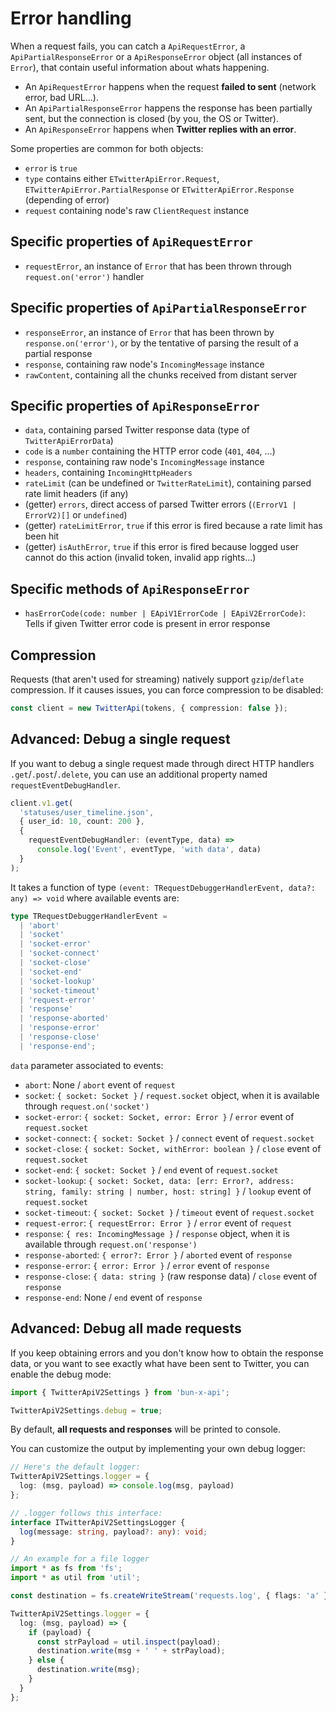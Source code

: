 # Error handling

When a request fails, you can catch a `ApiRequestError`, a `ApiPartialResponseError` or a `ApiResponseError` object (all instances of `Error`), that contain useful information about whats happening.

- An `ApiRequestError` happens when the request **failed to sent** (network error, bad URL...).
- An `ApiPartialResponseError` happens the response has been partially sent, but the connection is closed (by you, the OS or Twitter).
- An `ApiResponseError` happens when **Twitter replies with an error**.

Some properties are common for both objects:

- `error` is `true`
- `type` contains either `ETwitterApiError.Request`, `ETwitterApiError.PartialResponse` or `ETwitterApiError.Response` (depending of error)
- `request` containing node's raw `ClientRequest` instance

## Specific properties of `ApiRequestError`

- `requestError`, an instance of `Error` that has been thrown through `request.on('error')` handler

## Specific properties of `ApiPartialResponseError`

- `responseError`, an instance of `Error` that has been thrown by `response.on('error')`, or by the tentative of parsing the result of a partial response
- `response`, containing raw node's `IncomingMessage` instance
- `rawContent`, containing all the chunks received from distant server

## Specific properties of `ApiResponseError`

- `data`, containing parsed Twitter response data (type of `TwitterApiErrorData`)
- `code` is a `number` containing the HTTP error code (`401`, `404`, ...)
- `response`, containing raw node's `IncomingMessage` instance
- `headers`, containing `IncomingHttpHeaders`
- `rateLimit` (can be undefined or `TwitterRateLimit`), containing parsed rate limit headers (if any)
- (getter) `errors`, direct access of parsed Twitter errors (`(ErrorV1 | ErrorV2)[]` or `undefined`)
- (getter) `rateLimitError`, `true` if this error is fired because a rate limit has been hit
- (getter) `isAuthError`, `true` if this error is fired because logged user cannot do this action (invalid token, invalid app rights...)

## Specific methods of `ApiResponseError`

- `hasErrorCode(code: number | EApiV1ErrorCode | EApiV2ErrorCode)`: Tells if given Twitter error code is present in error response

## Compression

Requests (that aren't used for streaming) natively support `gzip`/`deflate` compression.
If it causes issues, you can force compression to be disabled:

```ts
const client = new TwitterApi(tokens, { compression: false });
```

## Advanced: Debug a single request

If you want to debug a single request made through direct HTTP handlers `.get`/`.post`/`.delete`,
you can use an additional property named `requestEventDebugHandler`.

```ts
client.v1.get(
  'statuses/user_timeline.json',
  { user_id: 10, count: 200 },
  {
    requestEventDebugHandler: (eventType, data) =>
      console.log('Event', eventType, 'with data', data)
  }
);
```

It takes a function of type `(event: TRequestDebuggerHandlerEvent, data?: any) => void` where available events are:

```ts
type TRequestDebuggerHandlerEvent =
  | 'abort'
  | 'socket'
  | 'socket-error'
  | 'socket-connect'
  | 'socket-close'
  | 'socket-end'
  | 'socket-lookup'
  | 'socket-timeout'
  | 'request-error'
  | 'response'
  | 'response-aborted'
  | 'response-error'
  | 'response-close'
  | 'response-end';
```

`data` parameter associated to events:

- `abort`: None / `abort` event of `request`
- `socket`: `{ socket: Socket }` / `request.socket` object, when it is available through `request.on('socket')`
- `socket-error`: `{ socket: Socket, error: Error }` / `error` event of `request.socket`
- `socket-connect`: `{ socket: Socket }` / `connect` event of `request.socket`
- `socket-close`: `{ socket: Socket, withError: boolean }` / `close` event of `request.socket`
- `socket-end`: `{ socket: Socket }` / `end` event of `request.socket`
- `socket-lookup`: `{ socket: Socket, data: [err: Error?, address: string, family: string | number, host: string] }` / `lookup` event of `request.socket`
- `socket-timeout`: `{ socket: Socket }` / `timeout` event of `request.socket`
- `request-error`: `{ requestError: Error }` / `error` event of `request`
- `response`: `{ res: IncomingMessage }` / `response` object, when it is available through `request.on('response')`
- `response-aborted`: `{ error?: Error }` / `aborted` event of `response`
- `response-error`: `{ error: Error }` / `error` event of `response`
- `response-close`: `{ data: string }` (raw response data) / `close` event of `response`
- `response-end`: None / `end` event of `response`

## Advanced: Debug all made requests

If you keep obtaining errors and you don't know how to obtain the response data, or you want to see exactly what have been sent to Twitter,
you can enable the debug mode:

```ts
import { TwitterApiV2Settings } from 'bun-x-api';

TwitterApiV2Settings.debug = true;
```

By default, **all requests and responses** will be printed to console.

You can customize the output by implementing your own debug logger:

```ts
// Here's the default logger:
TwitterApiV2Settings.logger = {
  log: (msg, payload) => console.log(msg, payload)
};

// .logger follows this interface:
interface ITwitterApiV2SettingsLogger {
  log(message: string, payload?: any): void;
}

// An example for a file logger
import * as fs from 'fs';
import * as util from 'util';

const destination = fs.createWriteStream('requests.log', { flags: 'a' });

TwitterApiV2Settings.logger = {
  log: (msg, payload) => {
    if (payload) {
      const strPayload = util.inspect(payload);
      destination.write(msg + ' ' + strPayload);
    } else {
      destination.write(msg);
    }
  }
};
```
